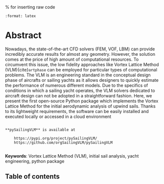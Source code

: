 % for inserting raw code
```{role} raw-latex(raw)
:format: latex
```

# Abstract

Nowadays, the state-of-the-art CFD solvers (FEM, VOF, LBM) can provide incredibly accurate results for almost any geometry. 
However, the solution comes at the price of high amount of computational resources. 
To circumvent this issue, the low fidelity approaches like Vortex Lattice Method (VLM){cite}`artphase` can be employed for particular types of computational problems. 
The VLM is an engineering standard in the conceptual design phase of aircrafts or sailing yachts as it allows
designers to quickly estimate the performance of numerous different models.
Due to the specifics of conditions in which a sailing yacht operates, the VLM solvers dedicated
to aircraft design can not be adopted in a straightforward fashion.
Here, we present the first open-source Python package which implements the
Vortex Lattice Method for the initial aerodynamic analysis of upwind sails. Thanks to its
lightweight requirements, the software can be easily installed and executed locally or accessed
in a cloud environment

```{note}

**pySailingVLM** is available at

    https://pypi.org/project/pySailingVLM/
    https://github.com/orgSailingVLM/pySailingVLM
    
```

**Keywords**: Vortex Lattice Method (VLM), initial sail analysis, yacht engineering, python package

## Table of contents

```{tableofcontents}
```
